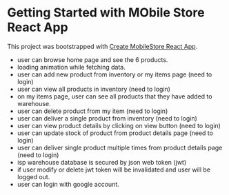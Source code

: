 # Getting Started with MObile Store  React App

This project was bootstrapped with [Create MobileStore React App](https://github.com/facebook/create-react-app).

* user can browse home page and see the 6 products.
* loading animation while fetching data.
* user can add new product from inventory or my items page (need to login)
* user can view all products in inventory (need to login)
* on my items page, user can see all products that they have added to warehouse.
* user can delete product from my item (need to login)
* user can deliver a single product from inventory (need to login)
* user can view product details by clicking on view button (need to login)
* user can update stock of product from product details page (need to login)
* user can deliver single product multiple times from product details page (need to login)
* isp warehouse database is secured by json web token (jwt)
* if user modify or delete jwt token will be invalidated and user will be logged out.
* user can login with google account.

